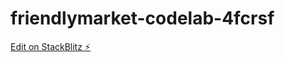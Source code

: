 # friendlymarket-codelab-4fcrsf

[Edit on StackBlitz ⚡️](https://stackblitz.com/edit/friendlymarket-codelab-4fcrsf)